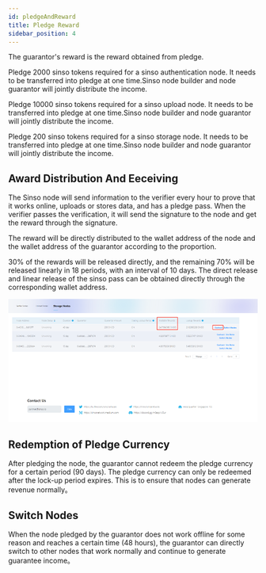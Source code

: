 ```yaml
---
id: pledgeAndReward
title: Pledge Reward
sidebar_position: 4
---
```


The guarantor's reward is the reward obtained from pledge.

Pledge 2000 sinso tokens required for a sinso authentication node. It needs to be transferred into pledge at one time.Sinso node builder and node guarantor will jointly distribute the income.

Pledge 10000 sinso tokens required for a sinso upload node. It needs to be transferred into pledge at one time.Sinso node builder and node guarantor will jointly distribute the income.

Pledge 200 sinso tokens required for a sinso storage node. It needs to be transferred into pledge at one time.Sinso node builder and node guarantor will jointly distribute the income.

## Award Distribution And Eeceiving

The Sinso node will send information to the verifier every hour to prove that it works online, uploads or stores data, and has a pledge pass. When the verifier passes the verification, it will send the signature to the node and get the reward through the signature.

The reward will be directly distributed to the wallet address of the node and the wallet address of the guarantor according to the proportion.

30% of the rewards will be released directly, and the remaining 70% will be released linearly in 18 periods, with an interval of 10 days. The direct release and linear release of the sinso pass can be obtained directly through the corresponding wallet address.

![Coinlist ](../img/pleg1.jpg)

## Redemption of Pledge Currency

After pledging the node, the guarantor cannot redeem the pledge currency for a certain period (90 days). The pledge currency can only be redeemed after the lock-up period expires. This is to ensure that nodes can generate revenue normally。

## Switch Nodes

When the node pledged by the guarantor does not work offline for some reason and reaches a certain time (48 hours), the guarantor can directly switch to other nodes that work normally and continue to generate guarantee income。
